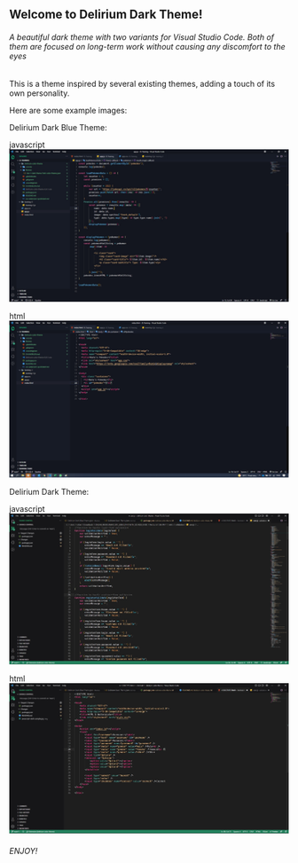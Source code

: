 ## Welcome to Delirium Dark Theme!

###### A beautiful dark theme with two variants for Visual Studio Code. Both of them are focused on long-term work without causing any discomfort to the eyes

This is a theme inspired by several existing themes, adding a touch of its own personality.

Here are some example images:

Delirium Dark Blue Theme:

javascript
![javascript sample](./img/javascript-sample.jpg)

html
![html sample](./img/html-sample.jpg)

Delirium Dark Theme:

javascript
![javascript sample](./img/javascript-dark-sample.jpg)

html
![html sample](./img/html-dark-sample.jpg)

###### ENJOY!
